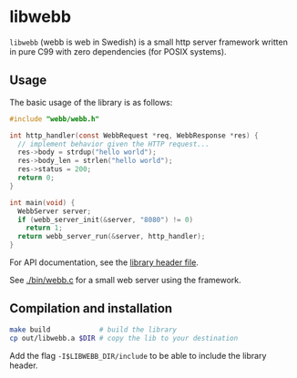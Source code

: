 # libwebb
`libwebb` (webb is web in Swedish) is a small http server framework written in pure C99 with zero dependencies (for POSIX systems).

## Usage
The basic usage of the library is as follows:

```C
#include "webb/webb.h"

int http_handler(const WebbRequest *req, WebbResponse *res) {
  // implement behavior given the HTTP request...
  res->body = strdup("hello world");
  res->body_len = strlen("hello world");
  res->status = 200;
  return 0;
}

int main(void) {
  WebbServer server;
  if (webb_server_init(&server, "8080") != 0)
    return 1;
  return webb_server_run(&server, http_handler);
}
```

For API documentation, see the [library header file](./include/webb/webb.h).

See [./bin/webb.c](./bin/webb.c) for a small web server using the framework.

## Compilation and installation
```bash
make build            # build the library
cp out/libwebb.a $DIR # copy the lib to your destination
```

Add the flag `-I$LIBWEBB_DIR/include` to be able to include the library header.
